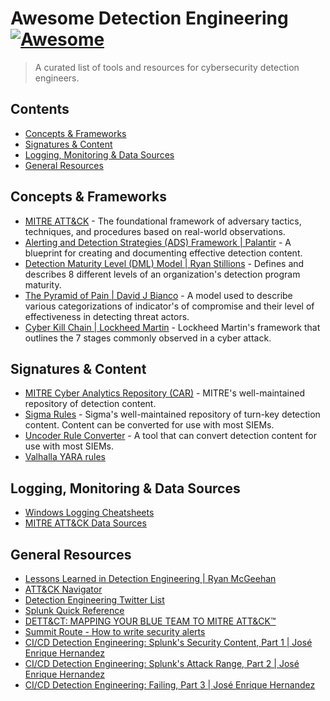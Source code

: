 # Awesome Detection Engineering [![Awesome](https://cdn.rawgit.com/sindresorhus/awesome/d7305f38d29fed78fa85652e3a63e154dd8e8829/media/badge.svg)](https://github.com/sindresorhus/awesome)
> A curated list of tools and resources for cybersecurity detection engineers.

## Contents

- [Concepts & Frameworks](#concepts--frameworks)
- [Signatures & Content](#signatures--content)
- [Logging, Monitoring & Data Sources](#logging-monitoring--data-sources)
- [General Resources](#general-resources)

## Concepts & Frameworks 

- [MITRE ATT&CK](https://attack.mitre.org/) - The foundational framework of adversary tactics, techniques, and procedures based on real-world observations.
- [Alerting and Detection Strategies (ADS) Framework | Palantir](https://github.com/palantir/alerting-detection-strategy-framework) - A blueprint for creating and documenting effective detection content.
- [Detection Maturity Level (DML) Model | Ryan Stillions](http://ryanstillions.blogspot.com/2014/04/the-dml-model_21.html) - Defines and describes 8 different levels of an organization's detection program maturity.
- [The Pyramid of Pain | David J Bianco](http://detect-respond.blogspot.com/2013/03/the-pyramid-of-pain.html) - A model used to describe various categorizations of indicator's of compromise and their level of effectiveness in detecting threat actors. 
- [Cyber Kill Chain | Lockheed Martin](https://www.lockheedmartin.com/us/what-we-do/aerospace-defense/cyber/cyber-kill-chain.html) - Lockheed Martin's framework that outlines the 7 stages commonly observed in a cyber attack.

## Signatures & Content

- [MITRE Cyber Analytics Repository (CAR)](https://car.mitre.org) - MITRE's well-maintained repository of detection content.
- [Sigma Rules](https://github.com/Neo23x0/sigma) - Sigma's well-maintained repository of turn-key detection content. Content can be converted for use with most SIEMs.
- [Uncoder Rule Converter](https://uncoder.io) - A tool that can convert detection content for use with most SIEMs.
- [Valhalla YARA rules](https://valhalla.nextron-systems.com)

## Logging, Monitoring & Data Sources

- [Windows Logging Cheatsheets](https://www.malwarearchaeology.com/cheat-sheets)
- [MITRE ATT&CK Data Sources](https://medium.com/mitre-attack/defining-attack-data-sources-part-i-4c39e581454f)

## General Resources

- [Lessons Learned in Detection Engineering | Ryan McGeehan](https://medium.com/starting-up-security/lessons-learned-in-detection-engineering-304aec709856)
- [ATT&CK Navigator](https://mitre-attack.github.io/attack-navigator/enterprise/)
- [Detection Engineering Twitter List](https://twitter.com/i/lists/952735755838738432)
- [Splunk Quick Reference](https://www.splunk.com/pdfs/solution-guides/splunk-quick-reference-guide.pdf)
- [DETT&CT: MAPPING YOUR BLUE TEAM TO MITRE ATT&CK™](https://www.mbsecure.nl/blog/2019/5/dettact-mapping-your-blue-team-to-mitre-attack)
- [Summit Route - How to write security alerts](https://summitroute.com/blog/2016/11/22/how_to_write_security_alerts/)
- [CI/CD Detection Engineering: Splunk's Security Content, Part 1 | José Enrique Hernandez](https://www.splunk.com/en_us/blog/security/ci-cd-detection-engineering-splunk-security-content-part-1.html)
- [CI/CD Detection Engineering: Splunk's Attack Range, Part 2 | José Enrique Hernandez](https://www.splunk.com/en_us/blog/security/ci-cd-detection-engineering-splunk-s-attack-range-part-2.html)
- [CI/CD Detection Engineering: Failing, Part 3 | José Enrique Hernandez](https://www.splunk.com/en_us/blog/security/ci-cd-detection-engineering-failing-part-3.html)
